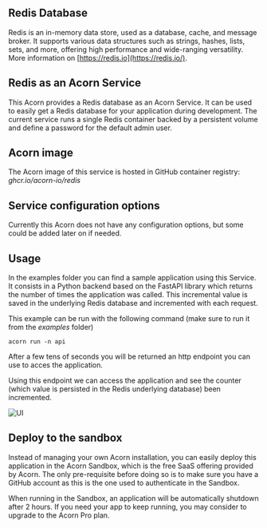 ## Redis Database

Redis is an in-memory data store, used as a database, cache, and message broker. It supports various data structures such as strings, hashes, lists, sets, and more, offering high performance and wide-ranging versatility. More information on [https://redis.io](https://redis.io/).

## Redis as an Acorn Service

This Acorn provides a Redis database as an Acorn Service.  It can be used to easily get a Redis database for your application during development. The current service runs a single Redis container backed by a persistent volume and define a password for the default admin user.

## Acorn image

The Acorn image of this service is hosted in GitHub container registry: *ghcr.io/acorn-io/redis*

## Service configuration options

Currently this Acorn does not have any configuration options, but some could be added later on if needed.

## Usage

In the examples folder you can find a sample application using this Service. It consists in a Python backend based on the FastAPI library which returns the number of times the application was called. This incremental value is saved in the underlying Redis database and incremented with each request.

This example can be run with the following command (make sure to run it from the *examples* folder)

```
acorn run -n api
```

After a few tens of seconds you will be returned an http endpoint you can use to acces the application.

Using this endpoint we can access the application and see the counter (which value is persisted in the Redis underlying database) been incremented.

![UI](./images/ui.png)

## Deploy to the sandbox

Instead of managing your own Acorn installation, you can easily deploy this application in the Acorn Sandbox, which is the free SaaS offering provided by Acorn. The only pre-requisite before doing so is to make sure you have a GitHub account as this is the one used to authenticate in the Sandbox.

When running in the Sandbox, an application will be automatically shutdown after 2 hours. If you need your app to keep running, you may consider to upgrade to the Acorn Pro plan.
